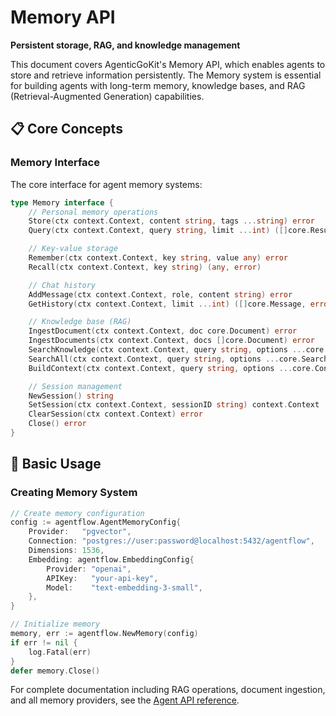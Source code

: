 # Memory API

**Persistent storage, RAG, and knowledge management**

This document covers AgenticGoKit's Memory API, which enables agents to store and retrieve information persistently. The Memory system is essential for building agents with long-term memory, knowledge bases, and RAG (Retrieval-Augmented Generation) capabilities.

## 📋 Core Concepts

### Memory Interface

The core interface for agent memory systems:

```go
type Memory interface {
    // Personal memory operations
    Store(ctx context.Context, content string, tags ...string) error
    Query(ctx context.Context, query string, limit ...int) ([]core.Result, error)

    // Key-value storage
    Remember(ctx context.Context, key string, value any) error
    Recall(ctx context.Context, key string) (any, error)

    // Chat history
    AddMessage(ctx context.Context, role, content string) error
    GetHistory(ctx context.Context, limit ...int) ([]core.Message, error)

    // Knowledge base (RAG)
    IngestDocument(ctx context.Context, doc core.Document) error
    IngestDocuments(ctx context.Context, docs []core.Document) error
    SearchKnowledge(ctx context.Context, query string, options ...core.SearchOption) ([]core.KnowledgeResult, error)
    SearchAll(ctx context.Context, query string, options ...core.SearchOption) (*core.HybridResult, error)
    BuildContext(ctx context.Context, query string, options ...core.ContextOption) (*core.RAGContext, error)

    // Session management
    NewSession() string
    SetSession(ctx context.Context, sessionID string) context.Context
    ClearSession(ctx context.Context) error
    Close() error
}
```

## 🚀 Basic Usage

### Creating Memory System

```go
// Create memory configuration
config := agentflow.AgentMemoryConfig{
    Provider:   "pgvector",
    Connection: "postgres://user:password@localhost:5432/agentflow",
    Dimensions: 1536,
    Embedding: agentflow.EmbeddingConfig{
        Provider: "openai",
        APIKey:   "your-api-key",
        Model:    "text-embedding-3-small",
    },
}

// Initialize memory
memory, err := agentflow.NewMemory(config)
if err != nil {
    log.Fatal(err)
}
defer memory.Close()
```

For complete documentation including RAG operations, document ingestion, and all memory providers, see the [Agent API reference](agent.md#memory).
